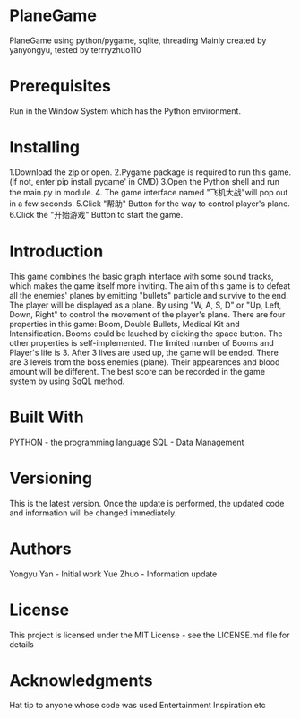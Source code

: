 # PlaneGame
PlaneGame using python/pygame, sqlite, threading
Mainly created by yanyongyu, tested by terrryzhuo110

# Prerequisites

Run in the Window System which has the Python environment.

# Installing
1.Download the zip or open.
2.Pygame package is required to run this game. 
(if not, enter'pip install pygame' in CMD)
3.Open the Python shell and run the main.py in module.
4. The game interface named "飞机大战"will pop out in a few seconds.
5.Click "帮助" Button for the way to control player's plane.
6.Click the "开始游戏" Button to start the game.

# Introduction
This game combines the basic graph interface with some sound tracks, which makes the game itself more inviting.
The aim of this game is to defeat all the enemies' planes by emitting "bullets" particle and survive to the end.
The player will be displayed as a plane. By using "W, A, S, D" or "Up, Left, Down, Right" to control the movement of the player's plane.
There are four properties in this game: Boom, Double Bullets, Medical Kit and Intensification. Booms could be lauched by clicking the space button. The other properties is self-implemented.
The limited number of Booms and Player's life is 3. After 3 lives are used up, the game will be ended.
There are 3 levels from the boss enemies (plane). Their appearences and blood amount will be different.
The best score can be recorded in the game system by using SqQL method.

# Built With
PYTHON - the programming language
SQL - Data Management


# Versioning
This is the latest version. Once the update is performed, the updated code and information will be changed immediately.

# Authors
Yongyu Yan - Initial work 
Yue Zhuo - Information update

# License
This project is licensed under the MIT License - see the LICENSE.md file for details

# Acknowledgments
Hat tip to anyone whose code was used
Entertainment
Inspiration
etc

